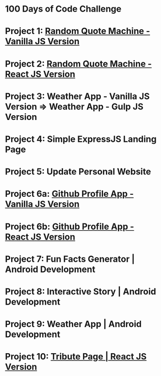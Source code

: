 # 100 Days of Code Challenge

# Project 1: [Random Quote Machine - Vanilla JS Version](https://github.com/SonyaMoisset/RQM-Vanilla_JS)
# Project 2: [Random Quote Machine - React JS Version](https://github.com/SonyaMoisset/RQM-React_JS)
# Project 3: Weather App - Vanilla JS Version => Weather App - Gulp JS Version
# Project 4: Simple ExpressJS Landing Page
# Project 5: Update Personal Website
# Project 6a: [Github Profile App - Vanilla JS Version](https://github.com/SonyaMoisset/Github-Profile-Vanilla_JS)
# Project 6b: [Github Profile App - React JS Version](https://github.com/SonyaMoisset/Github-Profile-React_JS)
# Project 7: Fun Facts Generator | Android Development
# Project 8: Interactive Story | Android Development
# Project 9: Weather App | Android Development
# Project 10: [Tribute Page | React JS Version](https://github.com/SonyaMoisset/HedyLamar)
